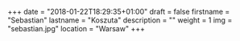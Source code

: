 +++
date = "2018-01-22T18:29:35+01:00"
draft = false
firstname = "Sebastian"
lastname = "Koszuta"
description = ""
weight = 1
img = "sebastian.jpg"
location = "Warsaw"
+++
